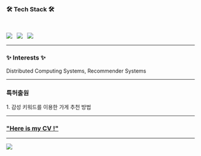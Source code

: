 <h3 align="left"><b>🛠 Tech Stack 🛠</b></h3>
</br>

<p align="left">
<img src="https://img.shields.io/badge/Python-3766AB?style=flat-square&logo=Python&logoColor=white"/></a> &nbsp
<img src="https://img.shields.io/badge/MySQL-4479A1?style=flat-square&logo=MySQL&logoColor=white"/></a> &nbsp 
<img src="https://img.shields.io/badge/Amazon AWS-232F3E?style=flat-square&logo=Amazon%20AWS&logoColor=white"/></a> &nbsp
</p>

---------------------------------

<h3 align="left"><b>  ✨ Interests ✨ </b></h3>
<p align="left">
Distributed Computing Systems, Recommender Systems</br>
</p>

---------------------------------

<h3 align="left"><b>  특허출원 </b></h3>
<p align="left">
1. 감성 키워드를 이용한 가게 추천 방법 </br>
</p>

---------------------------------
[<div align=left><h3> "Here is my CV !" </h3></div>](JiwonPyoCV(ENG)_.pdf) 

---------------------------------
<p align="left"> <a href="https://hits.seeyoufarm.com"><img src="https://hits.seeyoufarm.com/api/count/incr/badge.svg?url=https%3A%2F%2Fgithub.com%2Femodel98&count_bg=%23EBA5B3&title_bg=%23666666&icon=&icon_color=%23E7E7E7&title=hits&edge_flat=false"/></a></p>

<!--
**emodel98/emodel98** is a ✨ _special_ ✨ repository because its `README.md` (this file) appears on your GitHub profile.

Here are some ideas to get you started:

- 🔭 I’m currently working on ...
- 🌱 I’m currently learning ...
- 👯 I’m looking to collaborate on ...
- 🤔 I’m looking for help with ...
- 💬 Ask me about ...
- 📫 How to reach me: ...
- 😄 Pronouns: ...
- ⚡ Fun fact: ...
-->
